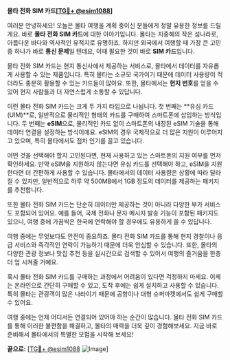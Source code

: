 **몰타 전화 SIM 카드[[TG💪+ @esim1088](https://t.me/s/esim1088)]**

여러분 안녕하세요! 오늘은 몰타 여행을 계획 중이신 분들에게 정말 유용한 정보를 드릴게요. 바로 **몰타 전화 SIM 카드**에 대한 이야기입니다. 몰타는 지중해의 작은 섬나라로, 아름다운 바다와 역사적인 유적지로 유명하죠. 하지만 외국에서 여행할 때 가장 큰 고민 중 하나가 바로 **통신 문제**일 텐데요, 이때 필요한 것이 바로 **SIM 카드**입니다.

몰타 전화 SIM 카드는 현지 통신사에서 제공하는 서비스로, 몰타에서 데이터를 자유롭게 사용할 수 있는 제품입니다. 특히 몰타는 소규모 국가이기 때문에 데이터 사용량이 적더라도 충분히 활용할 수 있는 카드들이 많아요. 또한, 몰타에서는 **현지 번호**를 얻을 수 있어 현지 사람들과 더 자연스럽게 소통할 수 있답니다.

이런 몰타 전화 SIM 카드는 크게 두 가지 타입으로 나뉩니다. 첫 번째는 **유심 카드(UIM)**로, 일반적으로 물리적인 형태의 카드를 구매하여 스마트폰에 삽입하는 방식입니다. 두 번째는 **eSIM**으로, 물리적인 카드 없이 스마트폰의 내장된 eSIM 기술을 통해 데이터 연결을 설정하는 방식이에요. eSIM의 경우 국제적으로 더 많은 지원이 이루어지고 있으며, 특히 몰타에서도 점차 인기를 끌고 있습니다.

어떤 것을 선택해야 할지 고민된다면, 현재 사용하고 있는 스마트폰의 지원 여부를 먼저 확인하세요. 만약 eSIM을 지원하지 않는다면 유심 카드를 선택해야 하고, eSIM을 지원한다면 더 간편하게 사용할 수 있습니다. 몰타에서의 데이터 사용량은 상황에 따라 달라질 수 있지만, 일반적으로 하루 약 500MB에서 1GB 정도의 데이터를 제공하는 패키지를 추천합니다.

또한 몰타 전화 SIM 카드는 단순히 데이터만 제공하는 것이 아니라 다양한 부가 서비스도 포함되어 있어요. 예를 들어, 국제 전화나 문자 메시지 발송 기능이 포함된 패키지도 있으니, 여행 중에 가끔씩은 한국에 연락해야 할 경우에도 유용하게 쓸 수 있답니다.

여행 중에는 무엇보다도 안전이 중요하죠. 몰타 전화 SIM 카드를 통해 현지 경찰이나 응급 서비스와 즉각적인 연락이 가능하기 때문에 더욱 안심할 수 있습니다. 또한, 몰타의 다양한 관광 정보나 맛집 추천 등을 실시간으로 검색할 수 있어서 여행의 즐거움을 한층 더 업 시켜줄 거예요.

혹시 몰타 전화 SIM 카드를 구매하는 과정에서 어려움이 있다면 걱정하지 마세요. 이제는 온라인으로 간단히 구매할 수 있고, 도착 후에는 쉽게 설치하고 사용할 수 있습니다. 특히 몰타는 관광객이 많은 나라이기 때문에 공항이나 대형 슈퍼마켓에서도 쉽게 구매할 수 있어요.

여행 중에는 언제 어디서든 연결되어 있어야 하는 순간이 많습니다. 몰타 전화 SIM 카드를 통해 이러한 불편함을 해결하고, 몰타의 매력을 더욱 깊이 경험해보세요. 지금 바로 준비해서 몰타에서의 특별한 모험을 시작해 보세요!

**끝으로:** [[TG💪+ @esim1088](https://t.me/s/esim1088) ![Image](https://i.postimg.cc/Y0z9fWf4/image.png)]
